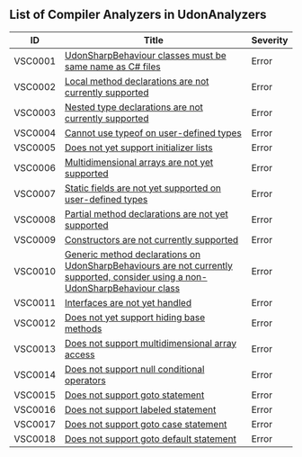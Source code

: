 ## List of Compiler Analyzers in UdonAnalyzers

| ID      | Title                                                                                                                                          | Severity | 
| ------- | ---------------------------------------------------------------------------------------------------------------------------------------------- | -------- | 
| VSC0001 | [UdonSharpBehaviour classes must be same name as C\# files](./VSC0001.md)                                                                      | Error    | 
| VSC0002 | [Local method declarations are not currently supported](./VSC0002.md)                                                                          | Error    | 
| VSC0003 | [Nested type declarations are not currently supported](./VSC0003.md)                                                                           | Error    | 
| VSC0004 | [Cannot use typeof on user\-defined types](./VSC0004.md)                                                                                       | Error    | 
| VSC0005 | [Does not yet support initializer lists](./VSC0005.md)                                                                                         | Error    | 
| VSC0006 | [Multidimensional arrays are not yet supported](./VSC0006.md)                                                                                  | Error    | 
| VSC0007 | [Static fields are not yet supported on user\-defined types](./VSC0007.md)                                                                     | Error    | 
| VSC0008 | [Partial method declarations are not yet supported](./VSC0008.md)                                                                              | Error    | 
| VSC0009 | [Constructors are not currently supported](./VSC0009.md)                                                                                       | Error    | 
| VSC0010 | [Generic method declarations on UdonSharpBehaviours are not currently supported, consider using a non\-UdonSharpBehaviour class](./VSC0010.md) | Error    | 
| VSC0011 | [Interfaces are not yet handled](./VSC0011.md)                                                                                                 | Error    | 
| VSC0012 | [Does not yet support hiding base methods](./VSC0012.md)                                                                                       | Error    | 
| VSC0013 | [Does not support multidimensional array access](./VSC0013.md)                                                                                 | Error    | 
| VSC0014 | [Does not support null conditional operators](./VSC0014.md)                                                                                    | Error    | 
| VSC0015 | [Does not support goto statement](./VSC0015.md)                                                                                                | Error    | 
| VSC0016 | [Does not support labeled statement](./VSC0016.md)                                                                                             | Error    | 
| VSC0017 | [Does not support goto case statement](./VSC0017.md)                                                                                           | Error    | 
| VSC0018 | [Does not support goto default statement](./VSC0018.md)                                                                                        | Error    | 


